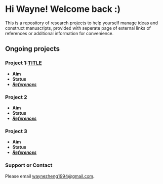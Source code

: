 # Hi Wayne! Welcome back :)
This is a repository of research projects to help yourself manage ideas and construct manuscripts, provided with seperate page of external links of references or additional information for convenience. 

## Ongoing projects
### Project 1:[TITLE](https://wayne-x-zheng.github.io/Project1/) 
- **Aim**
- **Status**
- [_**References**_](http://google.com)

### Project 2 
- **Aim**
- **Status**
- [_**References**_](http://google.com)

### Project 3 
- **Aim**
- **Status**
- [_**References**_](http://google.com)

### Support or Contact
Please email waynezheng1994@gmail.com.

